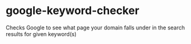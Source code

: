 google-keyword-checker
======================

Checks Google to see what page your domain falls under in the search results for given keyword(s)

